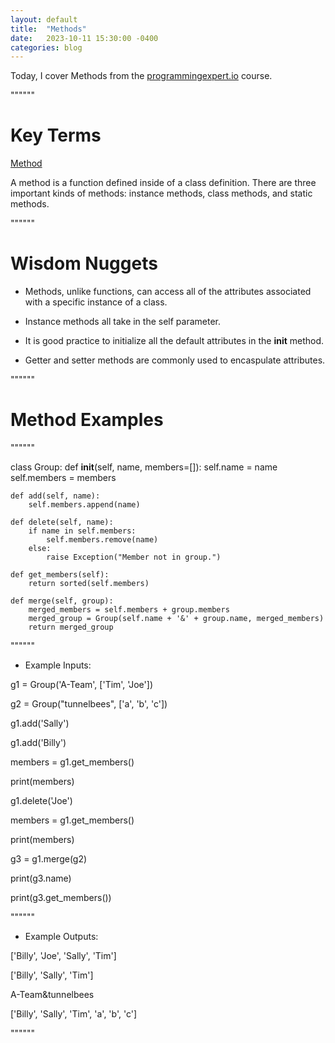 ```yaml
---
layout: default
title:  "Methods"
date:   2023-10-11 15:30:00 -0400
categories: blog
---
```


Today, I cover Methods from the [programmingexpert.io][course-site] course.

""""""

# Key Terms

<ins>Method<ins>

A method is a function defined inside of a class definition. There are three important kinds of methods: instance methods, class methods, and static methods.

""""""

# Wisdom Nuggets

- Methods, unlike functions, can access all of the attributes associated with a specific instance of a class.

- Instance methods all take in the self parameter.

- It is good practice to initialize all the default attributes in the __init__ method.

- Getter and setter methods are commonly used to encaspulate attributes. 

""""""

# Method Examples

""""""

class Group:
    def __init__(self, name, members=[]):
        self.name = name
        self.members = members

    def add(self, name):
        self.members.append(name)

    def delete(self, name):
        if name in self.members:
            self.members.remove(name)
        else:
            raise Exception("Member not in group.")

    def get_members(self):
        return sorted(self.members)

    def merge(self, group):
        merged_members = self.members + group.members
        merged_group = Group(self.name + '&' + group.name, merged_members)
        return merged_group

""""""

- Example Inputs:

g1 = Group('A-Team', ['Tim', 'Joe'])

g2 = Group("tunnelbees", ['a', 'b', 'c'])

g1.add('Sally')

g1.add('Billy')

members = g1.get_members()

print(members)

g1.delete('Joe')

members = g1.get_members()

print(members)

g3 = g1.merge(g2)

print(g3.name)

print(g3.get_members())

""""""

- Example Outputs:

['Billy', 'Joe', 'Sally', 'Tim']

['Billy', 'Sally', 'Tim']

A-Team&tunnelbees

['Billy', 'Sally', 'Tim', 'a', 'b', 'c']

""""""

[course-site]: https://www.programmingexpert.io/index